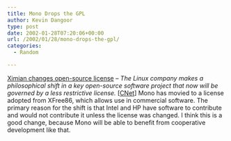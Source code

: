 ```yaml
---
title: Mono Drops the GPL
author: Kevin Dangoor
type: post
date: 2002-01-28T07:20:06+00:00
url: /2002/01/28/mono-drops-the-gpl/
categories:
  - Random

---
```

[Ximian changes open-source license][1] &#8211; _The Linux company makes a philosophical shift in a key open-source software project that now will be governed by a less restrictive license._ [[CNet][2]] Mono has movied to a license adopted from XFree86, which allows use in commercial software. The primary reason for the shift is that Intel and HP have software to contribute and would not contribute it unless the license was changed. I think this is a good change, because Mono will be able to benefit from cooperative development like that.

 [1]: http://news.cnet.com/news/0-1003-200-8614838.html?tag=pt.rss..feed.ne_8614838
 [2]: http://news.cnet.com/?tag=pt.rss..feed.fd